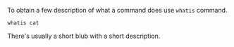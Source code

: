 To obtain a few description of what a command does use ```whatis``` command. 

```
whatis cat
```

There's usually a short blub with a short description.